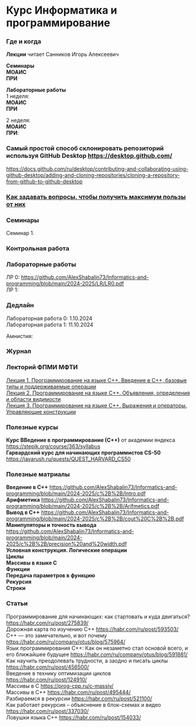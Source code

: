 # Курс Информатика и программирование

### Где и когда
**Лекции** читает Санников Игорь Алексеевич  
  
**Семинары**   
**МОАИС**   
**ПРИ**   
  
**Лабораторные работы**  
1 неделя:  
**МОАИС**  
**ПРИ**   
  
2 неделя:  
**МОАИС**   
**ПРИ**: 

### Самый простой способ склонировать репозиторий используя GitHub Desktop https://desktop.github.com/  
https://docs.github.com/ru/desktop/contributing-and-collaborating-using-github-desktop/adding-and-cloning-repositories/cloning-a-repository-from-github-to-github-desktop  

### <a href ="https://github.com/AlexShabalin73/Informatics-and-programming/blob/main/2024-2025/%D0%9A%D0%B0%D0%BA%20%D0%B7%D0%B0%D0%B4%D0%B0%D0%B2%D0%B0%D1%82%D1%8C%20%D0%B2%D0%BE%D0%BF%D1%80%D0%BE%D1%81%D1%8B.pdf">Как задавать вопросы, чтобы получить максимум пользы от них</a>  
  
### Семинары  
Семинар 1.    

### Контрольная работа  
  

### Лабораторные работы  

ЛР 0:  https://github.com/AlexShabalin73/Informatics-and-programming/blob/main/2024-2025/LR/LR0.pdf    
ЛР 1: 



### Дедлайн
Лабораторная работа 0: 1.10.2024  
Лабораторная работа 1: 11.10.2024  


Амнистия:  

### Журнал  


### Лекторий ФПМИ МФТИ  
<a href = "https://www.youtube.com/watch?v=xqYk9yL5hb4&list=PL4_hYwCyhAva5l0ouyLxGMdoUB15Cekfm">Лекция 1. Программирование на языке C++. Введение в C++, базовые типы и поддерживаемые операции </a>  
<a href = "https://www.youtube.com/watch?v=O75sdOCwZTE&list=PL4_hYwCyhAva5l0ouyLxGMdoUB15Cekfm&index=2">Лекция 2. Программирование на языке C++. Объявления, определения и области видимости</a>  
<a href = "https://www.youtube.com/watch?v=s-iIOedAuFM">Лекция 3. Программирование на языке C++. Выражения и операторы. Управляющие конструкции </a>  

### Полезные курсы
**Курс ВВедение в программирование (С++)** от академии яндекса https://stepik.org/course/363/syllabus  
**Гарвардский курс для начинающих программистов CS-50** https://javarush.ru/quests/QUEST_HARVARD_CS50  

### Полезные матриалы  
**Введение в C++** https://github.com/AlexShabalin73/Informatics-and-programming/blob/main/2024-2025/c%2B%2B/Intro.pdf  
**Арифметика** https://github.com/AlexShabalin73/Informatics-and-programming/blob/main/2024-2025/c%2B%2B/Arifmetics.pdf  
**Вывод в С++** https://github.com/AlexShabalin73/Informatics-and-programming/blob/main/2024-2025/c%2B%2B/cout%20C%2B%2B.pdf  
**Манипуляторы и точность вывода** https://github.com/AlexShabalin73/Informatics-and-programming/blob/main/2024-2025/c%2B%2B/precision%20and%20width.pdf  
**Условная конструкция. Логические операции**   
**Циклы**      
**Массивы в языке С**   
**Функции**   
**Передача параметров в функцию**   
**Рекурсия**   
**Строки**   


### Статьи
Программирование для начинающих: как стартовать и куда двигаться? https://habr.com/ru/post/275839/  
Дорожная карта по изучению C++ https://habr.com/ru/post/593503/  
C++ — это замечательно, и вот почему https://habr.com/ru/company/otus/blog/575964/  
Язык программирования C++: Как он незаметно стал основой всего, и его ближайшее будущее https://habr.com/ru/company/otus/blog/591881/  
Как научить преодолевать трудности, а заодно и писать циклы https://habr.com/ru/post/456500/  
Введение в технику оптимизации циклов https://habr.com/ru/post/124910/  
Массивы в С https://prog-cpp.ru/c-massiv/  
Массивы в С++ https://habr.com/ru/post/495444/  
Разбираемся в рекурсии https://habr.com/ru/post/521100/  
Как работает рекурсия – объяснение в блок-схемах и видео  https://habr.com/ru/post/337030/  
Ловушки языка С++ https://habr.com/ru/post/154033/  
